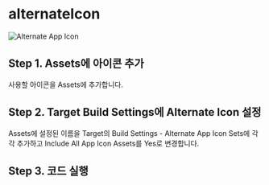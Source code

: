 # alternateIcon


![Alternate App Icon](https://user-images.githubusercontent.com/873094/196011434-282aeb77-bad1-4c6d-893e-5d052aeee2a0.gif)

## Step 1. Assets에 아이콘 추가
사용할 아이콘을 Assets에 추가합니다.

## Step 2. Target Build Settings에 Alternate Icon 설정
Assets에 설정된 이름을 Target의 Build Settings - Alternate App Icon Sets에 각각 추가하고 Include All App Icon Assets를 Yes로 변경합니다. 

## Step 3. 코드 실행
